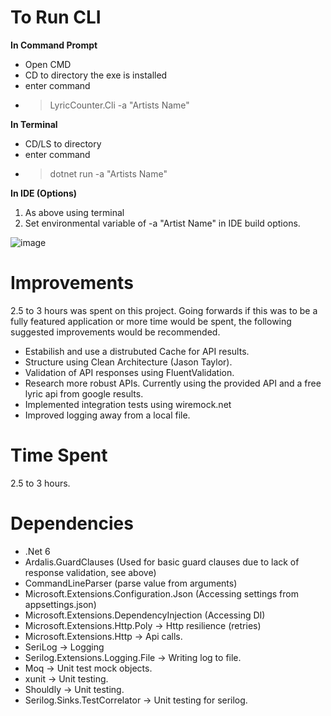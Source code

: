 # To Run CLI
**In Command Prompt**
- Open CMD
- CD to directory the exe is installed
- enter command 
- > LyricCounter.Cli -a "Artists Name" 

**In Terminal**
- CD/LS to directory 
- enter command
- > dotnet run -a "Artists Name"

**In IDE (Options)**
1. As above using terminal
2. Set environmental variable of -a "Artist Name" in IDE build options.

![image](https://user-images.githubusercontent.com/69345270/149851007-c37df90b-545f-4104-a390-684b2837da78.png)


# Improvements

2.5 to 3 hours was spent on this project. Going forwards if this was to be a fully featured application or more time would be spent, the following suggested improvements would be recommended.
- Estabilish and use a distrubuted Cache for API results.
- Structure using Clean Architecture (Jason Taylor).
- Validation of API responses using FluentValidation.
- Research more robust APIs.  Currently using the provided API and a free lyric api from google results.
- Implemented integration tests using wiremock.net
- Improved logging away from a local file.

# Time Spent

2.5 to 3 hours.

# Dependencies
- .Net 6
- Ardalis.GuardClauses (Used for basic guard clauses due to lack of response validation, see above)
- CommandLineParser (parse value from arguments)
- Microsoft.Extensions.Configuration.Json (Accessing settings from appsettings.json)
- Microsoft.Extensions.DependencyInjection (Accessing DI)
- Microsoft.Extensions.Http.Poly -> Http resilience (retries)
- Microsoft.Extensions.Http -> Api calls.
- SeriLog -> Logging
- Serilog.Extensions.Logging.File -> Writing log to file.
- Moq -> Unit test mock objects.
- xunit -> Unit testing.
- Shouldly -> Unit testing.
- Serilog.Sinks.TestCorrelator -> Unit testing for serilog.
